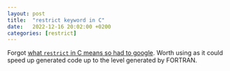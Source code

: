 ```yaml
---
layout: post
title:  "restrict keyword in C"
date:   2022-12-16 20:02:00 +0200
categories: [restrict]
---
```

Forgot [what `restrict` in C means so had to google](https://en.wikipedia.org/wiki/Restrict). Worth using as it could speed up generated code up to the level generated by FORTRAN.

